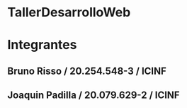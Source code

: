 # TallerDesarrolloWeb

# Integrantes
## Bruno Risso / 20.254.548-3 / ICINF
## Joaquin Padilla / 20.079.629-2 / ICINF
